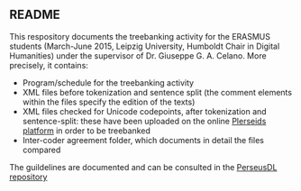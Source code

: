 ## README

This respository documents the treebanking activity for the ERASMUS students 
(March-June 2015, Leipzig University, Humboldt Chair in Digital Humanities) under the supervisor of Dr. Giuseppe G. A. Celano. More precisely, it contains:

* Program/schedule for the treebanking activity
* XML files before tokenization and sentence split (the comment elements within the files specify the edition of the texts)
* XML files checked for Unicode codepoints, after tokenization and sentence-split: these have been uploaded on the online <a href="http://sosol.perseids.org/sosol/" target="_blank">Plerseids platform</a> in order to be treebanked
* Inter-coder agreement folder, which documents in detail the files compared

The guildelines are documented and can be consulted in the <a href="https://github.com/PerseusDL/treebank_data/tree/master/AGDT2/guidelines" target="_blank">PerseusDL repository</a>

